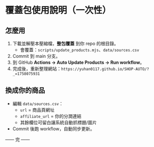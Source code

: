 # 覆蓋包使用說明（一次性）

## 怎麼用
1. 下載並解壓本壓縮檔，**整包覆蓋** 到你 repo 的根目錄。
   - 會覆蓋：`scripts/update_products.mjs`、`data/sources.csv`
2. Commit 到 main 分支。
3. 到 GitHub **Actions → Auto Update Products → Run workflow**。
4. 完成後，重新整理網站：`https://yuhan0117.github.io/SHOP-AUTO/?_=1758075931`

## 換成你的商品
- 編輯 `data/sources.csv`：
  - `url` = 商品頁網址
  - `affiliate_url` = 你的分潤連結
  - 其餘欄位可留白讓系統自動抓標題/圖片
- Commit 後跑 workflow，自動同步更新。

—— 完 ——
